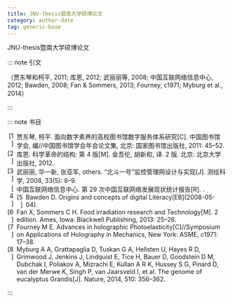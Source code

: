 ```yaml
---
title: JNU-thesis暨南大学硕博论文
category: author-date
tag: generic-base
---
```


<!-- 此文件由脚本自动生成，请勿手动修改！ -->

JNU-thesis暨南大学硕博论文


::: note 引文

（贾东琴和柯平, 2011; 库恩, 2012; 武丽丽等, 2008; 中国互联网络信息中心, 2012; Bawden, 2008; Fan &#38; Sommers, 2013; Fourney, c1971; Myburg et al., 2014）

:::



::: note 书目

  <div class="csl-bib-body">
    <div class="csl-entry">
      <div class="csl-left-margin" style="float: left; padding-right: 0.5em;text-align: right; width: 1em;">[1]</div><div class="csl-right-inline" style="margin: 0 .4em 0 1.5em;">贾东琴, 柯平. 面向数字素养的高校图书馆数字服务体系研究[C]. 中国图书馆学会, 编//中国图书馆学会年会论文集, 北京: 国家图书馆出版社, 2011: 45–52.</div>
  </div>
    <div class="csl-entry">
      <div class="csl-left-margin" style="float: left; padding-right: 0.5em;text-align: right; width: 1em;">[2]</div><div class="csl-right-inline" style="margin: 0 .4em 0 1.5em;">库恩. 科学革命的结构: 第 4 版[M]. 金吾伦, 胡新和, 译. 2 版. 北京: 北京大学出版社, 2012.</div>
  </div>
    <div class="csl-entry">
      <div class="csl-left-margin" style="float: left; padding-right: 0.5em;text-align: right; width: 1em;">[3]</div><div class="csl-right-inline" style="margin: 0 .4em 0 1.5em;">武丽丽, 华一新, 张亚军, others. “北斗一号”监控管理网设计与实现[J]. 测绘科学, 2008, 33(5): 8–9.</div>
  </div>
    <div class="csl-entry">
      <div class="csl-left-margin" style="float: left; padding-right: 0.5em;text-align: right; width: 1em;">[4]</div><div class="csl-right-inline" style="margin: 0 .4em 0 1.5em;">中国互联网络信息中心. 第 29 次中国互联网络发展现状统计报告[R]. .</div>
  </div>
    <div class="csl-entry">
      <div class="csl-left-margin" style="float: left; padding-right: 0.5em;text-align: right; width: 1em;">[5]</div><div class="csl-right-inline" style="margin: 0 .4em 0 1.5em;">Bawden D. Origins and concepts of digital Literacy[EB](2008-05-04).</div>
  </div>
    <div class="csl-entry">
      <div class="csl-left-margin" style="float: left; padding-right: 0.5em;text-align: right; width: 1em;">[6]</div><div class="csl-right-inline" style="margin: 0 .4em 0 1.5em;">Fan X, Sommers C H. Food irradiation research and Technology[M]. 2 edition. Ames, Iowa: Blackwell Publishing, 2013: 25–26.</div>
  </div>
    <div class="csl-entry">
      <div class="csl-left-margin" style="float: left; padding-right: 0.5em;text-align: right; width: 1em;">[7]</div><div class="csl-right-inline" style="margin: 0 .4em 0 1.5em;">Fourney M E. Advances in holographic Photoelasticity[C]//Symposium on Applications of Holography in Mechanics, New York: ASME, c1971: 17–38.</div>
  </div>
    <div class="csl-entry">
      <div class="csl-left-margin" style="float: left; padding-right: 0.5em;text-align: right; width: 1em;">[8]</div><div class="csl-right-inline" style="margin: 0 .4em 0 1.5em;">Myburg A A, Grattapaglia D, Tuskan G A, Hellsten U, Hayes R D, Grimwood J, Jenkins J, Lindquist E, Tice H, Bauer D, Goodstein D M, Dubchak I, Poliakov A, Mizrachi E, Kullan A R K, Hussey S G, Pinard D, van der Merwe K, Singh P, van Jaarsveld I, et al. The genome of eucalyptus Grandis[J]. Nature, 2014, 510: 356–362.</div>
  </div>
  </div>


:::

<!-- more -->
